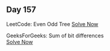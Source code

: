 ## Day 157

LeetCode: Even Odd Tree 
[Solve Now](https://leetcode.com/problems/even-odd-tree/description/)

GeeksForGeeks: Sum of bit differences  
[Solve Now](https://www.geeksforgeeks.org/problems/sum-of-bit-differences2937/1)